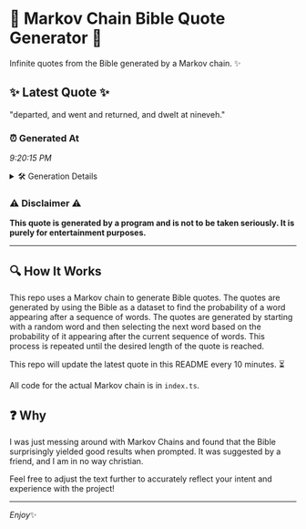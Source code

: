 # 📖 Markov Chain Bible Quote Generator 📖

Infinite quotes from the Bible generated by a Markov chain. ✨

## ✨ Latest Quote ✨
"departed, and went and returned, and dwelt at nineveh."

### ⏰ Generated At
*9:20:15 PM*

<details>
    <summary>🛠️ Generation Details</summary>
    <p>
        <strong>🌱 Seed:</strong> departed,<br>
        <strong>🔄 Iterations:</strong> 8<br>
        <strong>📜 Context History:</strong><br>[ departed, ]: and<br>[ departed,, and ]: went<br>[ departed,, and, went ]: and<br>[ departed,, and, went, and ]: returned,<br>[ departed,, and, went, and, returned, ]: and<br>[ departed,, and, went, and, returned,, and ]: dwelt<br>[ and, went, and, returned,, and, dwelt ]: at<br>[ went, and, returned,, and, dwelt, at ]: nineveh.<br>
    </p>
</details>

### ⚠️ Disclaimer ⚠️
**This quote is generated by a program and is not to be taken seriously. It is purely for entertainment purposes.**

---

## 🔍 How It Works

This repo uses a Markov chain to generate Bible quotes. The quotes are generated by using the Bible as a dataset to find the probability of a word appearing after a sequence of words. The quotes are generated by starting with a random word and then selecting the next word based on the probability of it appearing after the current sequence of words. This process is repeated until the desired length of the quote is reached.

This repo will update the latest quote in this README every 10 minutes. ⏳

All code for the actual Markov chain is in `index.ts`.

## ❓ Why

I was just messing around with Markov Chains and found that the Bible surprisingly yielded good results when prompted. 
It was suggested by a friend, and I am in no way christian.

Feel free to adjust the text further to accurately reflect your intent and experience with the project!

---

*Enjoy*✨
